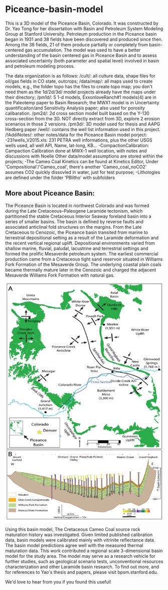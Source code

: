 # Piceance-basin-model

This is a 3D model of the Piceance Basin, Colorado. It was constructed by Dr. Yao Tong for her dissertation with Basin and Petroleum System Modeling Group at Stanford University. Petroleum production in the Piceance basin began in 1931 and 38 fields have been discovered and produced since then. Among the 38 fields, 21 of them produce partially or completely from basin-centered gas accumulation. The model was used to have a better understanding of the basin centered gas in Piceance Basin and to assess associated uncertainty (both parameter and spatial level) involved in basin and petroleum modeling process. 

The data organization is as follows:
/cult/: all culture data, shape files for oil/gas fields in CO state, outcrops;
/data/map/: all maps used to create models, e.g., the folder topo has the files to create topo map;
            you don't need them as the 1d/2d/3d/ model projects already have the maps under their directory;
/pm1d/: 5 1-d models, ExxonloveRanch#1 models(4) are in the Paleotemp paper to Basin Research; 
	the MWX1 model is in Uncertainty quantificaiton/and Sensitivity Analysis paper; also used for porosity calibaration.
/pm2d/: 2d cross section model built based on the Y-130 cross-section from the 3D. 
	NOT directly extract from 3D, 
	explore 2 erosion scenarios in those 2 versions.
/pm3d/: 3D model used for thesis and AAPG Hedberg paper
/well/: contains the well list information used in this project.
/!AddiNotes/: other notes/data for the Piceance Basin model porject:
	-231wells_V2015.xls: 231 PETRA well informations, plus the other USGS wells used, all well API, Name, lat-long, KB...
	-CompactionCalibration: Campaction Calibration done at MWX-1 well location, with notes and discussions with Noelle
Other data/model assumptions are stored within the projects;
	-The Cameo Coal Kinetics can be found at Kinetics Editor, Under 'Compositional'/'Cameo_coal', there's another 'Cameo_coal_noCO2' assumes CO2 quickly dissovled in water, just for test purpose;
	-Lithologies are defined under the folder 'PBlitho' with subfolders
	
## More about Piceance Basin:
The Piceance Basin is located in northwest Colorado and was formed during the Late Cretaceous–Paleogene Laramide tectonism, which partitioned the stable Cretaceous
Interior Seaway foreland basin into a series of smaller basins. The basin is defined by reverse faults and associated anticlinal fold structures on the margins.
From the Late Cretaceous to Cenozoic, the Piceance basin transited from marine to terrestrial depositional setting as a result of the Laramide deformation and the recent
vertical regional uplift. Depositional environments varied from shallow marine, fluvial, paludal, lacustrine and terrestrial settings and formed the prolific Mesaverde petroleum system. The earliest commercial production came from a Cretaceous tight sand reservoir situated in Williams Fork Formation of the Mesaverde Group. The underlying coastal plain coals became thermally mature later in the Cenozoic and charged the adjacent Mesaverde Williams Fork Formation with natural gas.

<img src="https://github.com/StanfordBPSM/Piceance-basin-model//blob/master/figures/yao1.PNG" width="600">

Using this basin model, The Cretaceous Cameo Coal source rock maturation history was investigated. Given limited published calibration data, basin models were calibrated mainly with vitrinite reflectance data. The basin model predictions agree well with the measured thermal maturation data. This work contributed a regional scale 3-dimensional basin model for the study area. The model may serve as a research vehicle for further studies, such as geological scenario tests, unconventional resources characterization and other Laramide basin research. To find out more, and for references to Yao's thesis and papers, please visit bpsm.stanford.edu.
  
 We'd love to hear from you if you found this useful!
